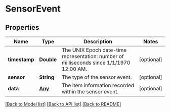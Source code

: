 # SensorEvent

## Properties
Name | Type | Description | Notes
------------ | ------------- | ------------- | -------------
**timestamp** | **Double** | The UNIX Epoch date-time representation: number of milliseconds since 1/1/1970 12:00 AM. | [optional] 
**sensor** | **String** | The type of the sensor event. | [optional] 
**data** | [**Any**](.md) | The item information recorded within the sensor event. | [optional] 

[[Back to Model list]](../README.md#documentation-for-models) [[Back to API list]](../README.md#documentation-for-api-endpoints) [[Back to README]](../README.md)


